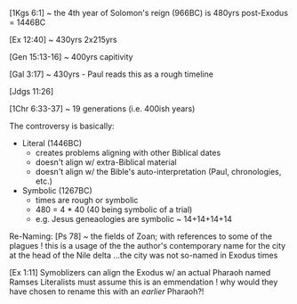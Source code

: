 [1Kgs 6:1]
~ the 4th year of Solomon's reign (966BC) is 480yrs post-Exodus = 1446BC

[Ex 12:40]
~ 430yrs
  2x215yrs

[Gen 15:13-16]
~ 400yrs capitivity

[Gal 3:17]
~ 430yrs - Paul reads this as a rough timeline

[Jdgs 11:26]

[1Chr 6:33-37]
~ 19 generations (i.e. 400ish years)


The controversy is basically:
- Literal (1446BC)
  - creates problems aligning with other Biblical dates
  - doesn't align w/ extra-Biblical material
  - doesn't align w/ the Bible's auto-interpretation (Paul, chronologies, etc.)
- Symbolic (1267BC)
  - times are rough or symbolic
  - 480 = 4 * 40 (40 being symbolic of a trial)
  - e.g. Jesus geneaologies are symbolic ~ 14+14+14+14



Re-Naming:
[Ps 78]
~ the fields of Zoan; with references to some of the plagues
! this is a usage of the the author's contemporary name for the city at the head of the Nile delta
  ...the city was not so-named in Exodus times
  
[Ex 1:11]
Symoblizers can align the Exodus w/ an actual Pharaoh named Ramses
Literalists must assume this is an emmendation
  ! why would they have chosen to rename this with an _earlier_ Pharaoh?!
 
 
